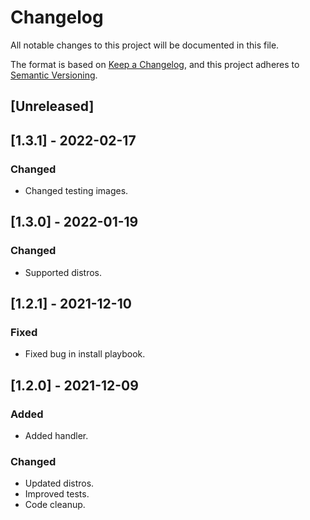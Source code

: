 # Changelog
All notable changes to this project will be documented in this file.

The format is based on [Keep a Changelog](https://keepachangelog.com/en/1.0.0/),
and this project adheres to [Semantic Versioning](https://semver.org/spec/v2.0.0.html).

## [Unreleased]

## [1.3.1] - 2022-02-17
### Changed
- Changed testing images.

## [1.3.0] - 2022-01-19
### Changed
- Supported distros.

## [1.2.1] - 2021-12-10
### Fixed
- Fixed bug in install playbook.

## [1.2.0] - 2021-12-09
### Added
- Added handler.

### Changed
- Updated distros.
- Improved tests.
- Code cleanup.
